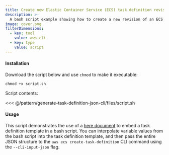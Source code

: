```yaml
---
title: Create new Elastic Container Service (ECS) task definition revision
description: >-
  A bash script example showing how to create a new revision of an ECS task definition, with variables for image URI, and other values.
image: cover.png
filterDimensions:
  - key: tool
    value: aws-cli
  - key: type
    value: script
---
```


#### Installation

Download the script below and use `chmod` to make it executable:

```
chmod +x script.sh
```

Script contents:

<<< @/pattern/generate-task-definition-json-cli/files/script.sh

#### Usage

This script demonstrates the use of a [here document](https://en.wikipedia.org/wiki/Here_document) to embed a task definition template in a bash script. You can interpolate variable values from the bash script into the task definition template, and then pass the entire JSON structure to the `aws ecs create-task-definition` CLI command using the `--cli-input-json` flag.